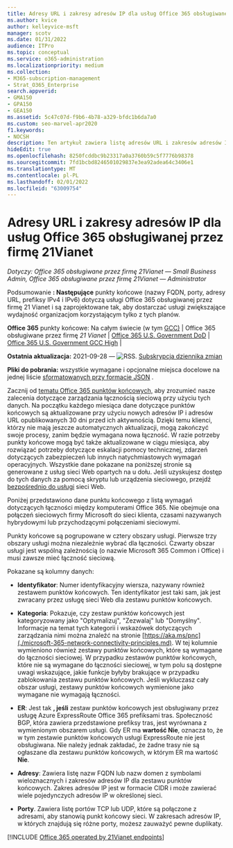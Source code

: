 ```yaml
---
title: Adresy URL i zakresy adresów IP dla usług Office 365 obsługiwanej przez firmę 21Vianet
ms.author: kvice
author: kelleyvice-msft
manager: scotv
ms.date: 01/31/2022
audience: ITPro
ms.topic: conceptual
ms.service: o365-administration
ms.localizationpriority: medium
ms.collection:
- M365-subscription-management
- Strat_O365_Enterprise
search.appverid:
- GMA150
- GPA150
- GEA150
ms.assetid: 5c47c07d-f9b6-4b78-a329-bfdc1b6da7a0
ms.custom: seo-marvel-apr2020
f1.keywords:
- NOCSH
description: Ten artykuł zawiera listę adresów URL i zakresów adresów IP dla usługi Office 365 obsługiwanej przez firmę 21Vianet w Chinach.
hideEdit: true
ms.openlocfilehash: 8250fcddbc9b23317a0a3760b59c5f7776b98378
ms.sourcegitcommit: 7fd1bcbd8246501029837e3ea92adea64c3406e1
ms.translationtype: MT
ms.contentlocale: pl-PL
ms.lasthandoff: 02/01/2022
ms.locfileid: "63009754"
---
```

# <a name="urls-and-ip-address-ranges-for-office-365-operated-by-21vianet"></a>Adresy URL i zakresy adresów IP dla usług Office 365 obsługiwanej przez firmę 21Vianet

 *Dotyczy: Office 365 obsługiwane przez firmę 21Vianet — Small Business Admin, Office 365 obsługiwane przez firmę 21Vianet — Administrator*

Podsumowanie **: Następujące** punkty końcowe (nazwy FQDN, porty, adresy URL, prefiksy IPv4 i IPv6) dotyczą usługi Office 365 obsługiwanej przez firmę 21 Vianet i są zaprojektowane tak, aby dostarczać usługi zwiększające wydajność organizacjom korzystającym tylko z tych planów.
  
 **Office 365** punkty końcowe: Na całym świecie (w tym [GCC)](urls-and-ip-address-ranges.md)  | Office 365 obsługiwane przez firmę *21 Vianet* |  [Office 365 U.S. Government DoD](microsoft-365-u-s-government-dod-endpoints.md) |  [Office 365 U.S. Government GCC High](microsoft-365-u-s-government-gcc-high-endpoints.md) |
  
**Ostatnia aktualizacja:** 2021-09-28 — ![RSS.](../media/5dc6bb29-25db-4f44-9580-77c735492c4b.png) [Subskrypcja dziennika zmian](https://endpoints.office.com/version/China?allversions=true&format=rss&clientrequestid=b10c5ed1-bad1-445f-b386-b919946339a7)

**Pliki do pobrania:** wszystkie wymagane i opcjonalne miejsca docelowe na jednej liście [sformatowanych przy formacie JSON](https://endpoints.office.com/endpoints/China?clientrequestid=b10c5ed1-bad1-445f-b386-b919946339a7) .

Zacznij od [tematu Office 365 punktów końcowych,](managing-office-365-endpoints.md) aby zrozumieć nasze zalecenia dotyczące zarządzania łącznością sieciową przy użyciu tych danych. Na początku każdego miesiąca dane dotyczące punktów końcowych są aktualizowane przy użyciu nowych adresów IP i adresów URL opublikowanych 30 dni przed ich aktywnością. Dzięki temu klienci, którzy nie mają jeszcze automatycznych aktualizacji, mogą zakończyć swoje procesy, zanim będzie wymagana nowa łączność. W razie potrzeby punkty końcowe mogą być także aktualizowane w ciągu miesiąca, aby rozwiązać potrzeby dotyczące eskalacji pomocy technicznej, zdarzeń dotyczących zabezpieczeń lub innych natychmiastowych wymagań operacyjnych. Wszystkie dane pokazane na poniższej stronie są generowane z usług sieci Web opartych na u dołu. Jeśli uzyskujesz dostęp do tych danych za pomocą skryptu lub urządzenia sieciowego, przejdź [bezpośrednio do usługi](microsoft-365-ip-web-service.md) sieci Web.

Poniżej przedstawiono dane punktu końcowego z listą wymagań dotyczących łączności między komputerami Office 365. Nie obejmuje ona połączeń sieciowych firmy Microsoft do sieci klienta, czasami nazywanych hybrydowymi lub przychodzącymi połączeniami sieciowymi.

Punkty końcowe są pogrupowane w cztery obszary usługi. Pierwsze trzy obszary usługi można niezależnie wybrać dla łączności. Czwarty obszar usługi jest wspólną zależnością (o nazwie Microsoft 365 Common i Office) i musi zawsze mieć łączność sieciową.

Pokazane są kolumny danych:

- **Identyfikator**: Numer identyfikacyjny wiersza, nazywany również zestawem punktów końcowych. Ten identyfikator jest taki sam, jak jest zwracany przez usługę sieci Web dla zestawu punktów końcowych.

- **Kategoria**: Pokazuje, czy zestaw punktów końcowych jest kategoryzowany jako "Optymalizuj", "Zezwalaj" lub "Domyślny". Informacje na temat tych kategorii i wskazówek dotyczących zarządzania nimi można znaleźć na stronie [https://aka.ms/pnc](./microsoft-365-network-connectivity-principles.md). W tej kolumnie wymieniono również zestawy punktów końcowych, które są wymagane do łączności sieciowej. W przypadku zestawów punktów końcowych, które nie są wymagane do łączności sieciowej, w tym polu są dostępne uwagi wskazujące, jakie funkcje byłyby brakujące w przypadku zablokowania zestawu punktów końcowych. Jeśli wykluczasz cały obszar usługi, zestawy punktów końcowych wymienione jako wymagane nie wymagają łączności.

- **ER**: Jest tak **, jeśli** zestaw punktów końcowych jest obsługiwany przez usługę Azure ExpressRoute Office 365 prefiksami tras. Społeczność BGP, która zawiera przedstawione prefiksy tras, jest wyrównana z wymienionym obszarem usługi. Gdy ER ma **wartość Nie**, oznacza to, że w tym zestawie punktów końcowych usługi ExpressRoute nie jest obsługiwana. Nie należy jednak zakładać, że żadne trasy nie są ogłaszane dla zestawu punktów końcowych, w którym ER ma wartość **Nie**.

- **Adresy**: Zawiera listę nazw FQDN lub nazw domen z symbolami wieloznacznych i zakresów adresów IP dla zestawu punktów końcowych. Zakres adresów IP jest w formacie CIDR i może zawierać wiele pojedynczych adresów IP w określonej sieci.
 
- **Porty**. Zawiera listę portów TCP lub UDP, które są połączone z adresami, aby stanowią punkt końcowy sieci. W zakresach adresów IP, w których znajdują się różne porty, możesz zauważyć pewne duplikaty.

[!INCLUDE [Office 365 operated by 21Vianet endpoints](../includes/office-365-operated-by-21vianet-endpoints.md)]